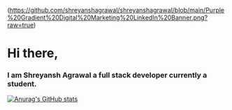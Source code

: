 (https://github.com/shreyanshagrawal/shreyanshagrawal/blob/main/Purple%20Gradient%20Digital%20Marketing%20LinkedIn%20Banner.png?raw=true)
# Hi there,
### I am Shreyansh Agrawal a full stack developer currently a student.
[![Anurag's GitHub stats](https://github-readme-stats.vercel.app/api?username=ShreyanshAgrawal&show_icons=true&theme=radical)](https://github.com/anuraghazra/github-readme-stats)
